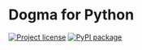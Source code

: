 # Dogma for Python

[![Project license](https://img.shields.io/badge/license-Public%20Domain-blue.svg)](https://unlicense.org)
[![PyPI package](https://img.shields.io/pypi/v/dogma.py.svg)](https://pypi.org/project/dogma-py/)
